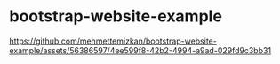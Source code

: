 # bootstrap-website-example

https://github.com/mehmettemizkan/bootstrap-website-example/assets/56386597/4ee599f8-42b2-4994-a9ad-029fd9c3bb31

